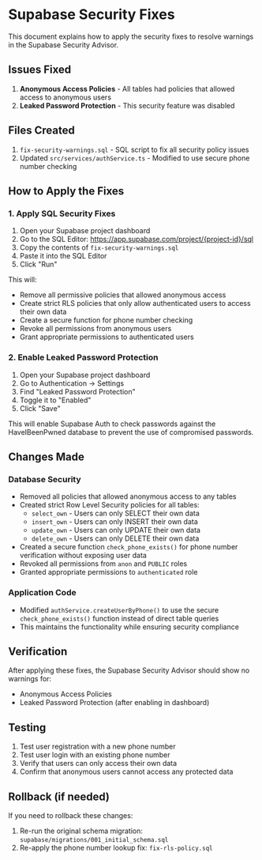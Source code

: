 # Supabase Security Fixes

This document explains how to apply the security fixes to resolve warnings in the Supabase Security Advisor.

## Issues Fixed

1. **Anonymous Access Policies** - All tables had policies that allowed access to anonymous users
2. **Leaked Password Protection** - This security feature was disabled

## Files Created

1. `fix-security-warnings.sql` - SQL script to fix all security policy issues
2. Updated `src/services/authService.ts` - Modified to use secure phone number checking

## How to Apply the Fixes

### 1. Apply SQL Security Fixes

1. Open your Supabase project dashboard
2. Go to the SQL Editor: https://app.supabase.com/project/{project-id}/sql
3. Copy the contents of `fix-security-warnings.sql`
4. Paste it into the SQL Editor
5. Click "Run"

This will:
- Remove all permissive policies that allowed anonymous access
- Create strict RLS policies that only allow authenticated users to access their own data
- Create a secure function for phone number checking
- Revoke all permissions from anonymous users
- Grant appropriate permissions to authenticated users

### 2. Enable Leaked Password Protection

1. Open your Supabase project dashboard
2. Go to Authentication → Settings
3. Find "Leaked Password Protection" 
4. Toggle it to "Enabled"
5. Click "Save"

This will enable Supabase Auth to check passwords against the HaveIBeenPwned database to prevent the use of compromised passwords.

## Changes Made

### Database Security

- Removed all policies that allowed anonymous access to any tables
- Created strict Row Level Security policies for all tables:
  - `select_own` - Users can only SELECT their own data
  - `insert_own` - Users can only INSERT their own data
  - `update_own` - Users can only UPDATE their own data
  - `delete_own` - Users can only DELETE their own data
- Created a secure function `check_phone_exists()` for phone number verification without exposing user data
- Revoked all permissions from `anon` and `PUBLIC` roles
- Granted appropriate permissions to `authenticated` role

### Application Code

- Modified `authService.createUserByPhone()` to use the secure `check_phone_exists()` function instead of direct table queries
- This maintains the functionality while ensuring security compliance

## Verification

After applying these fixes, the Supabase Security Advisor should show no warnings for:

- Anonymous Access Policies
- Leaked Password Protection (after enabling in dashboard)

## Testing

1. Test user registration with a new phone number
2. Test user login with an existing phone number
3. Verify that users can only access their own data
4. Confirm that anonymous users cannot access any protected data

## Rollback (if needed)

If you need to rollback these changes:

1. Re-run the original schema migration: `supabase/migrations/001_initial_schema.sql`
2. Re-apply the phone number lookup fix: `fix-rls-policy.sql`